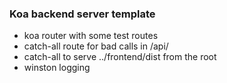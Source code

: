 ### Koa backend server template

- koa router with some test routes
- catch-all route for bad calls in /api/
- catch-all to serve ../frontend/dist from the root
- winston logging
